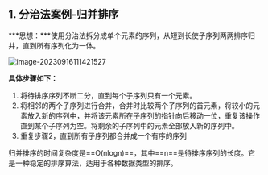 ## 1. 分治法案例-归并排序

***思想：***使用分治法拆分成单个元素的序列，从短到长使子序列两两排序归并，直到所有序列化为一体。

![image-20230916111421527](归并排序.png)

**具体步骤如下：**

1. 将待排序序列不断二分，直到每个子序列只有一个元素。
2. 将相邻的两个子序列进行合并，合并时比较两个子序列的首元素，将较小的元素放入新的序列中，并将该元素所在子序列的指针向后移动一位，重复该操作直到某个子序列为空。将剩余的子序列中的元素全部放入新的序列中。
3. 重复步骤2，直到所有子序列都合并成一个有序的序列

归并排序的时间复杂度是==O(nlogn)==，其中==n==是待排序序列的长度。它是一种稳定的排序算法，适用于各种数据类型的排序。